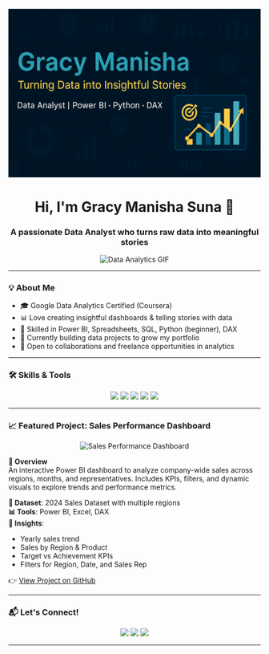 <!-- banner.png -->
<p align="center">
  <img src="https://raw.githubusercontent.com/Gracy-7/Data--analyst-portfolio/main/banner.png" alt="Gracy Manisha Suna - Data Analyst Banner" />
</p>

<!-- Intro -->
<h1 align="center">Hi, I'm Gracy Manisha Suna 👋</h1>
<h3 align="center">A passionate Data Analyst who turns raw data into meaningful stories</h3>

<p align="center">
  <img src="https://media.giphy.com/media/qgQUggAC3Pfv687qPC/giphy.gif" alt="Data Analytics GIF" width="400" />
</p>

---

### 💡 About Me
- 🎓 Google Data Analytics Certified (Coursera)
- 📊 Love creating insightful dashboards & telling stories with data
- 🧠 Skilled in Power BI, Spreadsheets, SQL, Python (beginner), DAX
- 🚀 Currently building data projects to grow my portfolio
- 💼 Open to collaborations and freelance opportunities in analytics

---

### 🛠️ Skills & Tools

<p align="center">
  <img src="https://img.shields.io/badge/Power%20BI-F2C811?style=for-the-badge&logo=Power%20BI&logoColor=000000" />
  <img src="https://img.shields.io/badge/Microsoft%20Excel-217346?style=for-the-badge&logo=microsoftexcel&logoColor=white" />
  <img src="https://img.shields.io/badge/SQL-316192?style=for-the-badge&logo=postgresql&logoColor=white" />
  <img src="https://img.shields.io/badge/DAX-3C78D8?style=for-the-badge&logo=data&logoColor=white" />
  <img src="https://img.shields.io/badge/Python-3776AB?style=for-the-badge&logo=python&logoColor=white" />
</p>

---

### 📈 Featured Project: Sales Performance Dashboard

<p align="center">
  <img src="https://raw.githubusercontent.com/Gracy-7/Gracy_7sales_performance_dashboard/main/sales performance dashboard sample image.png" alt="Sales Performance Dashboard" />
</p>

**🔎 Overview**  
An interactive Power BI dashboard to analyze company-wide sales across regions, months, and representatives. Includes KPIs, filters, and dynamic visuals to explore trends and performance metrics.

**📁 Dataset**: 2024 Sales Dataset with multiple regions  
**📊 Tools**: Power BI, Excel, DAX  
**🎯 Insights**:  
- Yearly sales trend  
- Sales by Region & Product  
- Target vs Achievement KPIs  
- Filters for Region, Date, and Sales Rep

👉 [View Project on GitHub](https://github.com/Gracy-7/Gracy_sales_performance_dashboard)

---

### 📬 Let's Connect!

<p align="center">
  <a href="mailto:gracymanisha@gmail.com"><img src="https://img.shields.io/badge/Gmail-D14836?style=for-the-badge&logo=gmail&logoColor=white" /></a>
  <a href="https://www.linkedin.com/in/gracy suna/"><img src="https://img.shields.io/badge/LinkedIn-0077B5?style=for-the-badge&logo=linkedin&logoColor=white" /></a>
  <a href="https://github.com/Gracy-7"><img src="https://img.shields.io/badge/GitHub-000000?style=for-the-badge&logo=github&logoColor=white" /></a>
</p>

---
